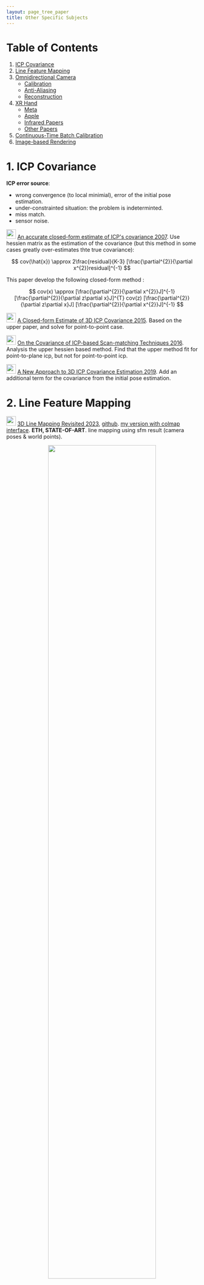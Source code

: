 ```yaml
---
layout: page_tree_paper
title: Other Specific Subjects
---
```


# Table of Contents
1. [ICP Covariance](#l1)
2. [Line Feature Mapping](#l2)
3. [Omnidirectional Camera](#l3)
    * [Calibration](#l3.1)
    * [Anti-Aliasing](#l3.2)
    * [Reconstruction](#l3.3)
4. [XR Hand](#l4)
    * [Meta](#l4.1)
    * [Apple](#l4.2)
    * [Infrared Papers](#l4.3)
    * [Other Papers](#l4.4)
5. [Continuous-Time Batch Calibration](#l5)
6. [Image-based Rendering](#l6)

<p/><p/>

<a name="l1"></a>
# 1. ICP Covariance

**ICP error source**:

* wrong convergence (to local minimial), error of the initial pose estimation.
* under-constrainted situation: the problem is indeterminted.
* miss match.
* sensor noise.

<img src="/assets/img/paperread/thumbs.png" height="25"/> [An accurate closed-form estimate of ICP's covariance 2007](https://ieeexplore.ieee.org/document/4209579). Use hessien matrix as the estimation of the covariance (but this method in some cases greatly over-estimates thte true covariance):

$$
cov(\hat{x}) \approx 2\frac{residual}{K-3} [\frac{\partial^{2}}{\partial x^{2}}residual]^{-1}
$$

This paper develop the following closed-form method :

$$
cov(x) \approx [\frac{\partial^{2}}{\partial x^{2}}J]^{-1} [\frac{\partial^{2}}{\partial z\partial x}J]^{T} cov(z) [\frac{\partial^{2}}{\partial z\partial x}J] [\frac{\partial^{2}}{\partial x^{2}}J]^{-1}
$$

<img src="/assets/img/paperread/thumbs.png" height="25"/> [A Closed-form Estimate of 3D ICP Covariance 2015](https://sites.google.com/site/icpcovariance/). Based on the upper paper, and solve for point-to-point case.

<img src="/assets/img/paperread/thumbs.png" height="25"/> [On the Covariance of ICP-based Scan-matching Techniques 2016](https://arxiv.org/abs/1410.7632). Analysis the upper hessien based method. Find that the upper method fit for point-to-plane icp, but not for point-to-point icp.

<img src="/assets/img/paperread/thumbs.png" height="25"/> [A New Approach to 3D ICP Covariance Estimation 2019](https://arxiv.org/abs/1909.05722). Add an additional term for the covariance from the initial pose estimation.

<a name="l2"></a>
# 2. Line Feature Mapping

<img src="/assets/img/paperread/chrown.png" height="25"/> [3D Line Mapping Revisited 2023](https://arxiv.org/abs/2303.17504), [github](https://github.com/cvg/limap). [my version with colmap interface](https://github.com/yeliu-deepmirror/limap). **ETH, <h>STATE-OF-ART</h>**. line mapping using sfm result (camera poses & world points).

<div align="center">    
<img src="/assets/img/paperread/limap.png" width="75%"/>
</div>

1. Line Proposal : line match -> <h>point-guided line triangulation</h> (to overcome degenerate cases).
  * using [Orthonormal Representation](#lorth_line).
  * line feature : [DeepLSD](https://github.com/cvg/DeepLSD), descriptors : [LineTR](https://github.com/yosungho/LineTR).
  * line matcher : [GlueStick](https://github.com/cvg/GlueStick)(superglue for lines).
2. Proposal Scoring & Track Association.
3. Joint Optimization.
4. <u>Test localization in our benchmark, no improvement seen</u> ([more details in my repo](https://github.com/yeliu-deepmirror/limap)).

<img src="/assets/img/paperread/chrown0.png" height="25"/> [UV-SLAM: Unconstrained Line-based SLAM Using Vanishing Points for Structural Mapping 2021](https://arxiv.org/abs/2112.13515). using vanishing points for structural mapping, to avoid degeneracy in Plucker representation.

<img src="/assets/img/paperread/chrown0.png" height="25"/> [PL-SLAM: a Stereo SLAM System through the Combination of Points and Line Segments 2017](https://arxiv.org/abs/1705.09479). Using the orthonormal representation of lines, and 3d point representation of points, to process visual slam (basicly ORBSLAM2 structure). And the first paper to derivative the line jacobians with detail.

<img src="/assets/img/paperread/chrown0.png" height="25"/> [impact of landmark parameterization on monocular ekf-slam with points and lines 2010](https://www.researchgate.net/publication/41182046_Impact_of_Landmark_Parametrization_on_Monocular_EKF-SLAM_with_Points_and_Lines) Project lines into camera image space.

<a name="lorth_line"></a>
<img src="/assets/img/paperread/chrown.png" height="25"/> [structure-from-motion using lines : representation triangulation and bundle adjustment 2005](https://hal.archives-ouvertes.fr/hal-00092589/document), based on [Plucker representation](https://en.wikipedia.org/wiki/Pl%C3%BCcker_coordinates) of the line (by two points or two planes: the direction of the line, and the moment). The paper proposed a **Orthonormal Representation** of lines, takes only 4 dof (three from SO(3) and one from SO(2)), make it easier for optimization.

* *Used this factorization in our project, it performs well.* But in actually localization applications, point feature is much more robust than this method.
* this should fits better for traffic lanes mapping, with fixed poses.

<a name="l3"></a>
# 3. Omnidirectional Camera

<a name="l3.1"></a>
## 3.1 Calibration

<img src="/assets/img/paperread/chrown.png" height="25"/> [Single View Point Omnidirectional Camera Calibration from Planar Grids 2007](https://hal.inria.fr/hal-00767674/file/omni_calib.pdf) (opencv fisheye model based on this paper).

<img src="/assets/img/paperread/chrown.png" height="25"/> [A Multiple-Camera System Calibration Toolbox Using A Feature Descriptor-Based Calibration Pattern](https://people.inf.ethz.ch/pomarc/pubs/LiIROS13a.pdf) ([opencv calibration](https://docs.opencv.org/4.x/dd/d12/tutorial_omnidir_calib_main.html) based on this paper).

<a name="l3.2"></a>
## 3.2 Anti-Aliasing

Anti-Aliasing is important when converting panorama images to pinhole images.

<img src="/assets/img/paperread/chrown.png" height="25"/> [Anti-aliasing techniques comparison](https://www.sapphirenation.net/anti-aliasing-comparison-performance-quality). [Spatial anti-aliasing](https://en.wikipedia.org/wiki/Spatial_anti-aliasing).

* [SSAA (Supersampling anti-aliasing)](https://en.wikipedia.org/wiki/Supersampling). In the objective image, pick some pixels around, project back to the original image (panorama image for our case) to get colors, and averaging.
* MSAA (Multisample anti-aliasing), boost over SSAA share the samples among different objective pixels.
* Post-process anti-aliasing: FXAA, SMAA, CMAA, etc.
* [Signal processing approach](https://en.wikipedia.org/wiki/Spatial_anti-aliasing#Signal_processing_approach_to_anti-aliasing): to greatly reduce frequencies above a certain limit, known as the Nyquist frequency.

<a name="l3.3"></a>
## 3.3 Reconstruction

<img src="/assets/img/paperread/chrown.png" height="25"/> [Egocentric Scene Reconstruction from an Omnidirectional Video](http://vclab.kaist.ac.kr/siggraph2022p2/), [github](https://github.com/KAIST-VCLAB/EgocentricReconstruction). Fuse per-frame depth estimates into a novel <u>spherical binoctree data structure</u> that is specifically designed to tolerate spherical depth estimation errors.

<a name="l4"></a>
# 4. XR Hand

<a name="l4.1"></a>
## 4.1 Meta

<img src="/assets/img/paperread/chrown.png" height="25"/> [META blogs 2019](https://developer.oculus.com/blog/)
* [Blob segmentation](https://developer.oculus.com/blog/increasing-fidelity-with-constellation-tracked-controllers/)
  * Image pyramids to find blobs in different scale, not for all frames. to handle : separate merged blobs, detect faint blobs, center of a close blob.
  * in [noisy scene : holiday lights and trees](https://developer.oculus.com/blog/optimizing-oculus-insight-controller-tracking-to-work-in-challenging-conditions-like-near-holiday-lights/):
    * detects stationary 3D lights and reject them.
    * use CNN to validate blobs.
* [LED Matching](https://developer.oculus.com/blog/tracking-technology-explained-led-matching/).
  * “brute matching” check all the hypotheses. “proximity matching” with prior information of pose.
  * all the blobs in the four images will be collected to match.
  * develop fewer points (1 point, 2 points) match algorithms.

<div align="center">    
<img src="/assets/img/paperread/four_image_detection.png" width="85%"/>
</div>

* No more blogs released after Dec 2019, but more hand tracking updates are available.
* My implementation:

<div align="center">    
<video src="/assets/video/work/hand6dof_0512.mp4" controls="controls" width="60%"></video>
</div>

<a name="l4.2"></a>
## 4.2 Apple

[Apple Vision Pro 2023](https://www.apple.com/apple-vision-pro/)
* [Design for spatial input 2023](https://developer.apple.com/videos/play/wwdc2023/10073/).
  * eye tracking -> target. tap finger -> select. flick finger -> scroll.
  * could process complete hand tracking in some cases.

<div align="center">    
<img src="/assets/img/paperread/apple-vision-pro-gestures.webp" width="35%"/>
</div>

* [Detect Body and Hand Pose with Vision 2020](https://developer.apple.com/videos/play/wwdc2020/10653/) other people's pose.

<a name="l4.3"></a>
## 4.3 Infrared Papers

<img src="/assets/img/paperread/thumbs.png" height="25"/> [A comparative analysis of localization algorithms for visible light communication 2021](https://sci-hub.ru/https://link.springer.com/article/10.1007/s11082-021-02751-z).

<img src="/assets/img/paperread/chrown0.png" height="25"/> [Light-based indoor positioning systems: A review 2020](https://sci-hub.ru/https://ieeexplore.ieee.org/abstract/document/8950421/)

* <u>LEDs based method</u>. Data packets are transmitted through the optical channel using a modulation method (e.g On-Off Keying - high frequency switching of the LEDs).
  * Multiplexing to distinguish different LEDs - Time/Frequency/Orthogonal Frequency/Wavelength.
  * Positioning : Proximity/Signal Strength/Angle of Arrival/Time of Arrival
* IR
  * Oculus Rift DK2 2014: LEDs transmit their own IDs by on-off keying as a 10-bit data packet at 60Hz.
* Coded marker-based optical positioning systems.

<img src="/assets/img/paperread/thumbs.png" height="25"/> [Low-cost vision-based 6-DOF MAV localization using IR beacons 2013](https://ieeexplore.ieee.org/abstract/document/6584225/). <u>Enumerate</u> all possible 2d-3d matches, filter by plane prior (order around the centroid is kept), then solve pose by PnP.

<img src="/assets/img/paperread/thumbs.png" height="25"/> [PS Move API: A Cross-Platform 6DoF Tracking Framework 2013](https://publik.tuwien.ac.at/files/PubDat_218820.pdf), with a more detailed version [Cross-Platform Tracking of a 6DoF Motion Controller 2012](https://publik.tuwien.ac.at/files/PubDat_214197.pdf). developed for [PS Move Motion Controller](https://www.playstation.com/en-us/accessories/playstation-move-motion-controller/): single large LED blob tracking.

<img src="/assets/img/paperread/chrown0.png" height="25"/> [Kinectrack: Agile 6-DoF Tracking Using a Projected Dot Pattern 2012](https://sci-hub.ru/https://ieeexplore.ieee.org/abstract/document/6402533/). plannar IR pattern: 4 points -> quads -> kites. Kites have a perspective-invariant signature, used to match and compute pose.

<img src="/assets/img/paperread/thumbs.png" height="25"/> [Affordable infrared-optical pose-tracking for virtual and augmented reality 2007](https://www.academia.edu/download/42322622/Affordable_infrared-optical_pose-trackin20160207-26197-1usom1p.pdf). multi-view construction, then 3d model fit (maximum-clique search) to get pose.

<a name="l4.4"></a>
## 4.4 Other Papers

<img src="/assets/img/paperread/thumbs.png" height="25"/> [Efficient 6-DoF Tracking of Handheld Objects from an Egocentric Viewpoint 2018](https://openaccess.thecvf.com/content_ECCV_2018/papers/Rohit_Pandey_Efficient_6-DoF_Tracking_ECCV_2018_paper.pdf). Image based 3d position & 6 dof pose.
* [data set for hand hold objects](https://sites.google.com/view/hmd-controller-dataset). <n>the data set might be useful</n>.
* Model based on Single Shot Multibox Detector (SSD). Intuition : users’ hands and arms provide excellent context.

<img src="/assets/img/paperread/chrown0.png" height="25"/> [1 euro Filter: A Simple Speed-based Low-pass Filter for Noisy Input in Interactive Systems 2012](https://inria.hal.science/hal-00670496/document), here for an implementation [One Euro Filter](https://jaantollander.com/post/noise-filtering-using-one-euro-filter/). Lower jitter at low speed, lower lag at high speed.

$$
\alpha = \frac{1}{1 + \frac{\tau}{T_{e}}}, \tau = \frac{1}{2\pi + f_{c}}, f_{c} = f_{c_min} + \beta \| \dot{\hat{X_{i}}} \|
$$

$$
\hat{X_{i}} = (X_{i} + \frac{\tau}{T_{e}} \hat{X_{i - 1}}) \frac{1}{1 + \frac{\tau}{T_{e}}}
$$

[Monado’s hand tracking](https://monado.freedesktop.org/handtracking), [stream app](https://store.steampowered.com/app/2317150/Monado_Hand_Tracking/):
* [post machine learning hand pose](https://www.collabora.com/news-and-blog/blog/2021/04/20/continuous-3d-hand-pose-tracking-using-machine-learning-and-monado-openxr/), [project gitlab](https://gitlab.collabora.com/col0047/openxr-hand-tracking-example). multi-stage neural network-based solution.
* [post Bag of freebies](https://www.collabora.com/news-and-blog/blog/2021/06/17/bag-of-freebies-xr-hand-tracking-machine-learning-openxr/), [pretrained model gitlab](https://gitlab.collabora.com/col0047/hand-detection).
  * Data augmentation + Noisy Student Training, a semi-supervised learning approach.
  * Architecture inspired by the YOLOv4 architecture
* [post monado hand tracking](https://www.collabora.com/news-and-blog/blog/2022/05/31/monado-hand-tracking-hand-waving-our-way-towards-a-first-attempt/), fits with the ethos of [libsurvive](https://github.com/cntools/libsurvive). using [One Euro Filter](https://jaantollander.com/post/noise-filtering-using-one-euro-filter/). using [MediaPipe](https://developers.google.com/mediapipe/solutions/vision/hand_landmarker).
  * [MediaPipe samples](https://github.com/googlesamples/mediapipe/tree/main/examples/hand_landmarker)， [MediaPipe c++](https://developers.google.com/mediapipe/framework/getting_started/hello_world_cpp.md).


<a name="l5"></a>
# 5. Continuous-Time Batch Calibration

<img src="/assets/img/paperread/chrown0.png" height="25"/> [Calibrating the Extrinsics of Multiple IMUs and of Individual Axes 2016](https://timohinzmann.com/publications/icra_2016_rehder.pdf). Add multiple IMUs based on previous works.
<img src="/assets/img/paperread/chrown0.png" height="25"/> [Unified Temporal and Spatial Calibration for Multi-Sensor Systems 2013](https://ieeexplore.ieee.org/document/6696514). Add timestamp parameter based on previous work.
<img src="/assets/img/paperread/chrown.png" height="25"/> [Continuous-Time Batch Estimation using Temporal Basis Functions 2012](https://furgalep.github.io/bib/furgale_icra12.pdf). [My Notes](https://drive.google.com/file/d/1ljcLGqWvBsvgvK5FpLo59VX7bIvHWlq2/view?usp=sharing).

Use a serial of bsplines to simulate the trajectory, since bspline is continous (if degree is high enough), the trajectory will be smooth, and could compute derivative w.r.t. time to get acceleration and angular velocity. forme the optimization problem with :
* map point observations.
* imu measurements : 2nd derivative of position, and 1st derivative of rotation.
* control input constraints.

<img src="/assets/img/paperread/chrown0.png" height="25"/> [General Matrix Representations for B-Splines 1998](https://xiaoxingchen.github.io/2020/03/02/bspline_in_so3/general_matrix_representation_for_bsplines.pdf). used in upper papers to generate bsplines.

<a name="l6"></a>
# 6. Image-based Rendering

Some References:
* [Image-based Rendering](https://wiki.davidl.me/view/Image-based_rendering).
* [TUM AI Lecture Series - Image-based Rendering](/Study/PaperRead/tum_ai/#libr).

**Layered Representations**:
* Depth - Interpolation of RGBD images:
  * Apple [View Interpolation for Image Synthesis 1993](https://cseweb.ucsd.edu/~ravir/6998/papers/p279-chen.pdf), similar to image morphing.
    * (1) <u>establishes the correspondence between two images</u> (hard part); (2) use the mapping to interpolate the shape of each image toward the other (~ cv::remap).
    * this paper uses the camera transformation and image range data to automatically determine the correspondence.
      * quadtree block compression of pixels for parallel processing.
  * [Layered Depth Image 1998](https://grail.cs.washington.edu/projects/ldi/)
  * Sprites with Depth: overlapping depth images.
  * [Virtual Viewpoint Video 2004](https://www.youtube.com/watch?v=WYezwsFfxvE), render bullet time video.
    * extand boundary to create better (blending) effect.

<img style="float: right;" src="/assets/img/paperread/mpis_inv.jpg" width="30%"/>

* Multi-Plane Images (MPIs):
  * Method [python implementation](https://github.com/google-research/google-research/blob/master/single_view_mpi/libs/mpi.py):
    * warping : homography.
    * compositing of layers (1 for furthest, k for closest) :
    $$
    I = \sum_{i=1}^{k}(c_{i}\alpha_{i}\prod_{j=i+1}^{k}(1-\alpha_{j}))
    $$
    $$
    D = \sum_{i=1}^{k}(d_{i}^{-1}\alpha_{i}\prod_{j=i+1}^{k}(1-\alpha_{j}))
    $$
  * [Multiplane Camera 1937](https://en.wikipedia.org/wiki/Multiplane_camera)
  * <img src="/assets/img/paperread/chrown0.png" height="25"/> [Stereo Matching with Transparency and Matting 1998](https://szeliski.org/papers/Szeliski_StereoTransparencyMatting_IJCV99.pdf)
  * <img src="/assets/img/paperread/thumbs.png" height="25"/> [Crowdsampling The Plenoptic Function 2020](https://research.cs.cornell.edu/crowdplenoptic/), Deep Multi-plane Images. RGBA, and learnable latent feature vector (for time). render is fast. Produce more stable compare to [Nerf-Wild](/Study/PaperRead/3d_reconstruction/#lneural_r).
  * <img src="/assets/img/paperread/chrown0.png" height="25"/> [Stereo Magnification: Learning View Synthesis using Multiplane Images 2018](https://tinghuiz.github.io/projects/mpi/), MPIs with stereo input. [Single-view view synthesis with multiplane images 2020](https://single-view-mpi.github.io/) (32-layers), [github](https://github.com/google-research/google-research/tree/master/single_view_mpi), predict the mutli-plane images from single image. using colmap sparse point cloud and target image (from online videos) to train. [Single-View View Synthesis in the Wild with Learned Adaptive Multiplane Images 2022](https://github.com/yxuhan/AdaMPI) (8-64 layers, <h>pretrained 32&64 are available</h>). trained in wild dataset (COCO) (by mono-depth wrapped images).
  * <img src="/assets/img/paperread/thumbs.png" height="25"/> [SynSin: End-to-end View Synthesis from a Single Image 2019](https://arxiv.org/abs/1912.08804) with depth feature, and network to merge images.
  * <img src="/assets/img/paperread/thumbs.png" height="25"/> [DeepView View Synthesis with Learned Gradient Descent 2019](https://augmentedperception.github.io/deepview/), multi-view to MPIs, <n>too hard to train, hanged by Google</n>.
  * <img src="/assets/img/paperread/thumbs.png" height="25"/> [MINE: Towards Continuous Depth MPI with NeRF for Novel View Synthesis 2021](https://vincentfung13.github.io/projects/mine/), multi-plane volume render.
  * <img src="/assets/img/paperread/chrown0.png" height="25"/> [NeX: Real-time View Synthesis with Neural Basis Expansion 2021](https://github.com/nex-mpi/nex-code) (192-layers, with 16 texture images), parameterizing each pixel as a linear combination of basis functions (based on view angle) learned from a neural network.
    * 192-layers, with 16 texture images, too large memory.
    * 17 images scene took 18h to train, trainning slow, limit its use case.
  * <img src="/assets/img/paperread/thumbs.png" height="25"/> [Real-Time Neural Character Rendering with Pose-Guided Multiplane Images 2022](https://github.com/ken-ouyang/PGMPI), use image-to-image translation paradigm.
  * <img src="/assets/img/paperread/chrown0.png" height="25"/> Apple [Generative Multiplane Images 2022](https://xiaoming-zhao.github.io/projects/gmpi/) (32-layers) but only has pre-trained model for face dataset. (<n>Apple might use this for Vision pro 3d photo</n>)
* Aspen Movie Map (1978)
* Apple [QuickTime VR – An Image-Based Approach to Virtual Environment Navigation 1995](https://cseweb.ucsd.edu/~ravir/6998/papers/p29-chen.pdf), 360 video based image walkthrough, while the viewpoint is fixed.

<figure align="center">
  <img src="/assets/img/paperread/mpi_view_test.gif" width="50%"/>
  <figcaption>Single-view view synthesis test with deepmirror office.</figcaption>
</figure>

**Implicit Representations (Light Field - Plenoptic Function)** - using position & direction of each pixel (5-dim), to get its color, depth and other meta-information.

<img style="float: right;" src="/assets/img/paperread/lumigraph.png" width="25%"/>

* [Light Field Traditional](https://wiki.davidl.me/view/Light_field) stores as a grid of images or videos - <u>Holographic Stereograms</u> 4d light field embedded in 2d sensors (~fly eyes) - [Light Fields 101 - SVVR 2016](https://www.youtube.com/watch?v=BXdKVisWAco). <u>Light Field could product better VR image than ray tracing</u>.
  * <img src="/assets/img/paperread/chrown0.png" height="25"/> [The Plenoptic Function and the Elements of Early Vision 1991](http://persci.mit.edu/pub_pdfs/elements91.pdf)
  * <img src="/assets/img/paperread/thumbs.png" height="25"/> [The Lumigraph 1996](https://dash.harvard.edu/bitstream/handle/1/2634291/Gortler_Lumigraph.pdf?sequence=2&isAllowed=y), [Light Field Rendering 1996](https://graphics.stanford.edu/papers/light/). 4D representation (since cameras sit in a plane) : (s, t) ~ position, (u, v) ~ direction.
  * <img src="/assets/img/paperread/chrown0.png" height="25"/> [Dynamically Reparameterized Light Fields 2000](http://www.cs.harvard.edu/~sjg/papers/drlf.pdf), [video explain](https://www.youtube.com/watch?v=p2w1DNkITI8), [video demo](https://www.youtube.com/watch?v=msNVZT3USEM).
  * <img src="/assets/img/paperread/chrown0.png" height="25"/> [Plenopticam 2019](http://www.plenoptic.info/index.html), [github](https://github.com/hahnec/plenopticam).
  * Light Field Camera [Lytro](https://en.wikipedia.org/wiki/Lytro).
* [Light Field Networks & NERF](/Study/PaperRead/3d_reconstruction/#lneural_r) method to render new views.
  * Light Field: you directly predict colors from light rays. [Deep blending 2018](http://visual.cs.ucl.ac.uk/pubs/deepblending/), [Free View Synthesis 2020](http://vladlen.info/publications/free-view-synthesis/).
  * NERF: performing volume rendering (integration along the ray). [My Neural Rendering Notes](/Study/PaperRead/3d_reconstruction/#lneural_r).
